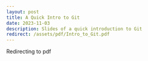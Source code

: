 ```yaml
---
layout: post
title: A Quick Intro to Git
date: 2023-11-03
description: Slides of a quick introduction to Git
redirect: /assets/pdf/Intro_to_Git.pdf
---
```

Redirecting to pdf
